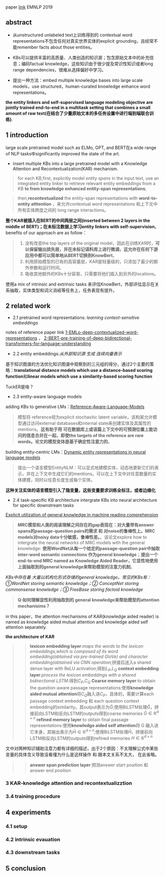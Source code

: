 paper [link](https://arxiv.org/abs/1909.04164)   	EMNLP 2019
## abstract 
* 从unstructured unlabeled text上训练得到的 contextual word representations不包含任何对真实世界实体的explicit grounding，且经常不能remember facts about those entities。

* KBs可以提供丰富的高质量、人类创造的知识源；包含原始文本中的补充信息；编码factual knowledge，这些知识由于很少提及常识性知识或者long range dependencies，很难从选择偏好中学习。

* 提出一种方法：embed multiple knowledge bases into large scale models，use structured，human-curated knowledge enhance word representations。


**the entity linkers and self-supervised language modeling objective are jointly trained end-to-end in a multitask setting that combines a small amount of raw text(在结合了少量原始文本的多任务设置中进行端到端联合训练)**.
## 1 introduction
large scale pretrained model such as ELMo, GPT, and BERT在a wide range of NLP tasks中significantly improved the state of the art.

* insert multiple KBs into a large pretrained model with a Knowledge Attention and Recontextualization(KAR) mechanism.
> for each KB,first, explicitly model *entity spans* in the input text, use an integrated entity linker to retrieve relevant entity embeddings from a KB **to from knowledge enhanced entity-span representations**;

> then,**recontextualized** the entity-span representations with  **word-to-entity atttention** ，来允许contextual word representations 和上下文中所有实体跨度之间的 long range interactions。

**整个KAR被插入在BERT的中间两层之间(inserted between 2 layers in the middle of BERT)；在未标注数据上学习entity linkers with self-supervision**。benefits of our approach are as follow：
> 1. 没有改变the top layers of the original model，因此在训练KAR时，**可以保留输出损失层，并在未标记语料库上进行微调，这允许在任何下游应用中都可以简单地从BERT切换到KnowBert**。
> 2. 利用原始模型的已有的高容量层，KAR是轻量级的，只添加了最少的额外参数和运行时间。
> 3. 吸收其他额外的KBs十分容易，只需要将他们插入到另外的locations。

使用a mix of intrinsic and extrinsic tasks 来评估KnowBert，外部评估显示在关系抽取，实体类型和词义消岐等任务上，任务表现有提升。
## 2 related work
* 2.1 pretrained word representations: *learning context-sensitive embeddings*

notes of reference paper link [1-EMLo-deep-contextualized-word-representations](https://github.com/Vita112/notes_for_NLP/blob/master/methods-models/Pre-trainingLM/%E3%80%901802-ELMo%E3%80%91deep-contextualized-word-representations.md) ， [2-BERT-pre-training-of-deep-bidirectional-transformers-for-language-understanding](https://github.com/Vita112/notes_for_NLP/blob/master/methods-models/Pre-trainingLM/%40201905_BERT-pre-training_of_deep_bidirectional_Transformers_for_language_understanding.md)

* 2.2 entity embeddings:*从外部知识源 生成 连续向量表示*

基于知识图谱的方法优化知识图谱中观察到的三元组的得分，通过2个主要的策略：**translational distance models which use a distance-based scoring function**和**linear models which use a similarity-based scoring function**

TuckER是啥？

* 2.3 entity-aware language models

adding KBs to generative LMs：[Reference-Aware-Language-Models](https://arxiv.org/pdf/1611.01628.pdf)
> 模型将 reference视为explicit stochasitic latent variable，该构架允许模型通过访问external databases和internal state来创建实体及其属性的mentions。**这有助于将 可在数据库上或语篇上下文中的可预测位置上能访问的信息合并在一起，即使the targets of the reference are rare words。论文的模型变体是基于确定性注意力的**。

building entity-centric LMs：[Dynamic entity representations in neural language models](https://arxiv.org/pdf/1708.00781.pdf)
> 提出一个语言模型EntityNLM：可以显式地建模实体，动态地更新它们的表示，并在上下文中生成它们的mentions。可以在上下文中对任意数量的实体建模，同时以任意长度生成每个实体。

**这种关注实体的语言模型引入了隐变量，这些变量要求训练全标注，或者边缘化**
* 2.4 task-specific KB architecture
intergrate KBs into neural architecture for specific downstream tasks

[Explicit utilization of general knowledge in machine reading comprehension](https://arxiv.org/pdf/1809.03449)
> **MRC模型和人类的阅读理解之间存在的gap表现在：对大量带有answer spans的passage-question pairs的需求 和 对noise的鲁棒性上。MRC models对noisy data十分敏感，鲁棒性差。**。该论文explore how to intergrate the neural networks of MRC models with the general knowledge: **使用WordNet从每一个给定的passage-question pair中抽取inter-word semantic connections 作为general knowledge**；**提出一个end-to-end MRC named as Knowledge Aided Reader，它显性地使用上面抽取到的general knowledge来帮助模型的注意力机制**。

*KBs中存在着 大量以机构化形式存储的general knowledge。常见的KBs有：①WordNet storing semantic knowledge；② ConceptNet storing commonsense knowledge；③ FreeBase storing factoid knowledge*
> **Q:如何理解显性利用抽取到的 general knowledge来帮助模型的attention mechanisims？**

in this paper，the attention mechanisms of KAR(knowledge aided reader) is named as knowledge aided mutual attention and knowledge aided self attention separately.

**the architecture of KAR**

>> **lexicon embedding layer**:*maps the words to the lexicon embeddings,which is composed of its word embedding(obtained via pre-trained GloVe) and character embedding(obtained via CNN operation*;拼接后送入a shared dense layer with ReLU activation;得到$L_{P}$,$L_{Q}$
>> **context embedding layer**:*process the lexicon embeddings with a shared bidirectional LSTM*.得到$C_{P}$,$C_{Q}$
>> **Coarse memory layer** to obtain the question-aware passage representations:使用**knowledge aided mutual attention**将$C_{Q}$融入进$C_{P}$，具体的，需要计算each passage context embedding 和 each question context embedding的similarity。其output表示为$\bar{G}$;使用BiLSTM处理$\bar{G}$，拼接前向LSTM和反向LSTM的outputs得到coarse memories $G\in \mathbb{R}^{d\times n}$
>>**refined memory layer** to obtain final passage representations:使用**knowledge aided self attention**将 G 融入进它本身，其输出表示为$\bar{H}\in \mathbb{R}^{d \times n}$;使用BiLSTM处理$\bar{H}$，拼接前向LSTM和反向LSTM的outputs得到refined memories $H\in \mathbb{R}^{d\times n}$

文中对两种知识辅助注意力都有详细的描述，出于2个原因：不太理解公式中某些变量的具体含义导致没看懂为什么是这样操作 和  跟本文关系不太大， 在此省略。
>> **answer span prediction layer**:预测answer start position 和 answer end position
### 3 KAR-knowledge attention and recontextualizztion
### 3.4 training procedure
## 4 experiments

### 4.1 setup
### 4.2 intrinsic evauation
### 4.3 downstream tasks
## 5 conclusion
